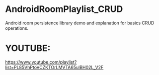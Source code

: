 # AndroidRoomPlaylist_CRUD

Android room persistence library demo and explanation for basics CRUD operations.


# YOUTUBE:

https://www.youtube.com/playlist?list=PL85VhPtoVCZKTOrLMVTA65ulBH02L_V2F
